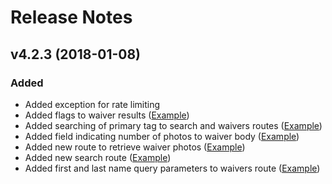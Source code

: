 # Release Notes

## v4.2.3 (2018-01-08)

### Added
- Added exception for rate limiting
- Added flags to waiver results ([Example](https://github.com/smartwaivercom/php-sdk#retrieve-a-specific-waiver))
- Added searching of primary tag to search and waivers routes ([Example](https://github.com/smartwaivercom/php-sdk#list-all-signed-waivers))
- Added field indicating number of photos to waiver body ([Example](https://github.com/smartwaivercom/php-sdk#retrieve-a-specific-waiver))
- Added new route to retrieve waiver photos ([Example](https://github.com/smartwaivercom/php-sdk#retrieve-photos-on-a-waiver))
- Added new search route ([Example](https://github.com/smartwaivercom/php-sdk#search-for-waivers))
- Added first and last name query parameters to waivers route ([Example](https://github.com/smartwaivercom/php-sdk#list-all-signed-waivers))
